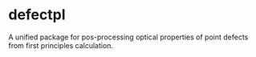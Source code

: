 # defectpl
A unified package for pos-processing optical properties of point defects from first principles calculation.
